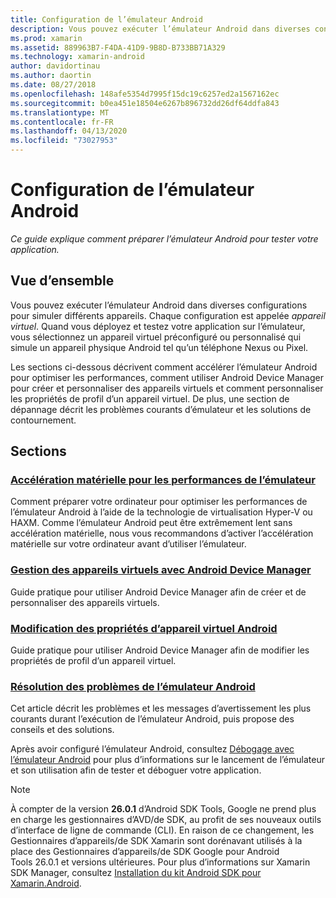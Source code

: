 ```yaml
---
title: Configuration de l’émulateur Android
description: Vous pouvez exécuter l’émulateur Android dans diverses configurations pour simuler différents appareils. Ce guide explique comment préparer l’émulateur Android pour tester votre application.
ms.prod: xamarin
ms.assetid: 889963B7-F4DA-41D9-9B8D-B733BB71A329
ms.technology: xamarin-android
author: davidortinau
ms.author: daortin
ms.date: 08/27/2018
ms.openlocfilehash: 148afe5354d7995f15dc19c6257ed2a1567162ec
ms.sourcegitcommit: b0ea451e18504e6267b896732dd26df64ddfa843
ms.translationtype: MT
ms.contentlocale: fr-FR
ms.lasthandoff: 04/13/2020
ms.locfileid: "73027953"
---
```

# <a name="android-emulator-setup"></a>Configuration de l’émulateur Android

_Ce guide explique comment préparer l’émulateur Android pour tester votre application._

## <a name="overview"></a>Vue d’ensemble

Vous pouvez exécuter l’émulateur Android dans diverses configurations pour simuler différents appareils. Chaque configuration est appelée _appareil virtuel_. Quand vous déployez et testez votre application sur l’émulateur, vous sélectionnez un appareil virtuel préconfiguré ou personnalisé qui simule un appareil physique Android tel qu’un téléphone Nexus ou Pixel.

Les sections ci-dessous décrivent comment accélérer l’émulateur Android pour optimiser les performances, comment utiliser Android Device Manager pour créer et personnaliser des appareils virtuels et comment personnaliser les propriétés de profil d’un appareil virtuel. De plus, une section de dépannage décrit les problèmes courants d’émulateur et les solutions de contournement.

## <a name="sections"></a>Sections

### <a name="hardware-acceleration-for-emulator-performance"></a>[Accélération matérielle pour les performances de l’émulateur](~/android/get-started/installation/android-emulator/hardware-acceleration.md)

Comment préparer votre ordinateur pour optimiser les performances de l’émulateur Android à l’aide de la technologie de virtualisation Hyper-V ou HAXM. Comme l’émulateur Android peut être extrêmement lent sans accélération matérielle, nous vous recommandons d’activer l’accélération matérielle sur votre ordinateur avant d’utiliser l’émulateur.

### <a name="managing-virtual-devices-with-the-android-device-manager"></a>[Gestion des appareils virtuels avec Android Device Manager](~/android/get-started/installation/android-emulator/device-manager.md)

Guide pratique pour utiliser Android Device Manager afin de créer et de personnaliser des appareils virtuels.

### <a name="editing-android-virtual-device-properties"></a>[Modification des propriétés d’appareil virtuel Android](~/android/get-started/installation/android-emulator/device-properties.md)

Guide pratique pour utiliser Android Device Manager afin de modifier les propriétés de profil d’un appareil virtuel.

### <a name="android-emulator-troubleshooting"></a>[Résolution des problèmes de l’émulateur Android](~/android/get-started/installation/android-emulator/troubleshooting.md)

Cet article décrit les problèmes et les messages d’avertissement les plus courants durant l’exécution de l’émulateur Android, puis propose des conseils et des solutions.

Après avoir configuré l’émulateur Android, consultez [Débogage avec l’émulateur Android](~/android/deploy-test/debugging/debug-on-emulator.md) pour plus d’informations sur le lancement de l’émulateur et son utilisation afin de tester et déboguer votre application.

> [!NOTE]
> À compter de la version **26.0.1** d’Android SDK Tools, Google ne prend plus en charge les gestionnaires d’AVD/de SDK, au profit de ses nouveaux outils d’interface de ligne de commande (CLI). En raison de ce changement, les Gestionnaires d’appareils/de SDK Xamarin sont dorénavant utilisés à la place des Gestionnaires d’appareils/de SDK Google pour Android Tools 26.0.1 et versions ultérieures. Pour plus d’informations sur Xamarin SDK Manager, consultez [Installation du kit Android SDK pour Xamarin.Android](~/android/get-started/installation/android-sdk.md).
